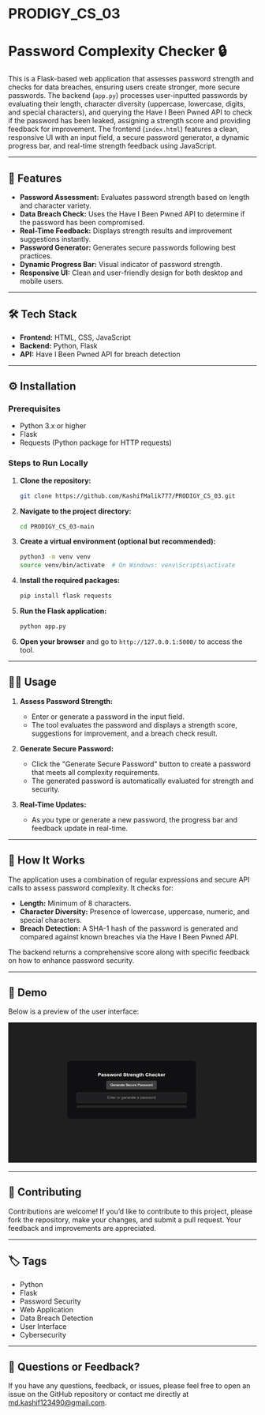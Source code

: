 # PRODIGY_CS_03
# Password Complexity Checker 🔒

This is a Flask-based web application that assesses password strength and checks for data breaches, ensuring users create stronger, more secure passwords. The backend (`app.py`) processes user-inputted passwords by evaluating their length, character diversity (uppercase, lowercase, digits, and special characters), and querying the Have I Been Pwned API to check if the password has been leaked, assigning a strength score and providing feedback for improvement. The frontend (`index.html`) features a clean, responsive UI with an input field, a secure password generator, a dynamic progress bar, and real-time strength feedback using JavaScript.

---

## 🚀 Features

- **Password Assessment:** Evaluates password strength based on length and character variety.
- **Data Breach Check:** Uses the Have I Been Pwned API to determine if the password has been compromised.
- **Real-Time Feedback:** Displays strength results and improvement suggestions instantly.
- **Password Generator:** Generates secure passwords following best practices.
- **Dynamic Progress Bar:** Visual indicator of password strength.
- **Responsive UI:** Clean and user-friendly design for both desktop and mobile users.

---

## 🛠️ Tech Stack

- **Frontend:** HTML, CSS, JavaScript
- **Backend:** Python, Flask
- **API:** Have I Been Pwned API for breach detection

---

## ⚙️ Installation

### Prerequisites

- Python 3.x or higher
- Flask
- Requests (Python package for HTTP requests)

### Steps to Run Locally

1. **Clone the repository:**

    ```bash
    git clone https://github.com/KashifMalik777/PRODIGY_CS_03.git
    ```

2. **Navigate to the project directory:**

    ```bash
    cd PRODIGY_CS_03-main
    ```

3. **Create a virtual environment (optional but recommended):**

    ```bash
    python3 -m venv venv
    source venv/bin/activate  # On Windows: venv\Scripts\activate
    ```

4. **Install the required packages:**

    ```bash
    pip install flask requests
    ```

5. **Run the Flask application:**

    ```bash
    python app.py
    ```

6. **Open your browser** and go to `http://127.0.0.1:5000/` to access the tool.

---

## 🧑‍💻 Usage

1. **Assess Password Strength:**
    - Enter or generate a password in the input field.
    - The tool evaluates the password and displays a strength score, suggestions for improvement, and a breach check result.

2. **Generate Secure Password:**
    - Click the "Generate Secure Password" button to create a password that meets all complexity requirements.
    - The generated password is automatically evaluated for strength and security.

3. **Real-Time Updates:**
    - As you type or generate a new password, the progress bar and feedback update in real-time.

---

## 📖 How It Works

The application uses a combination of regular expressions and secure API calls to assess password complexity. It checks for:
- **Length:** Minimum of 8 characters.
- **Character Diversity:** Presence of lowercase, uppercase, numeric, and special characters.
- **Breach Detection:** A SHA-1 hash of the password is generated and compared against known breaches via the Have I Been Pwned API.  

The backend returns a comprehensive score along with specific feedback on how to enhance password security.

---

## 🎨 Demo

Below is a preview of the user interface:

![Password Complexity Checker](password.gif)

---

## 🤝 Contributing

Contributions are welcome! If you’d like to contribute to this project, please fork the repository, make your changes, and submit a pull request. Your feedback and improvements are appreciated.

---

## 🏷️ Tags

- Python
- Flask
- Password Security
- Web Application
- Data Breach Detection
- User Interface
- Cybersecurity

---

## 💬 Questions or Feedback?

If you have any questions, feedback, or issues, please feel free to open an issue on the GitHub repository or contact me directly at [md.kashif123490@gmail.com](mailto:your-email@example.com).

